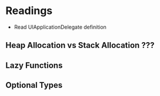 # Readings

- Read UIApplicationDelegate definition

## Heap Allocation vs Stack Allocation ???

## Lazy Functions

## Optional Types

